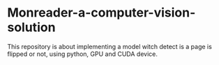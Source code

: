 # Monreader-a-computer-vision-solution
This repository is about implementing a model witch detect is a page is flipped or not, using python, GPU and CUDA device.
